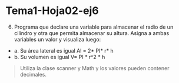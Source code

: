 # Tema1-Hoja02-ej6

6. Programa que declare una variable para almacenar el radio de un cilindro y otra que permita almacenar su altura. Asigna a ambas variables un valor y visualiza luego:
  * a. Su área lateral es igual Al = 2* PI* r* h
  * b. Su volumen es igual V= PI * r^2 * h
 > Utiliza la clase scanner y Math y los valores pueden contener decimales.